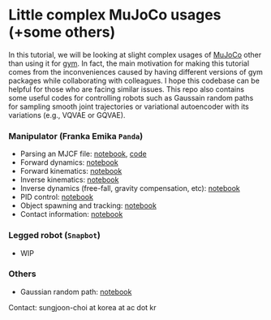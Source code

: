 # Little complex MuJoCo usages (+some others)
 In this tutorial, we will be looking at slight complex usages of [MuJoCo](https://mujoco.org/) other than using it for [gym](https://www.gymlibrary.dev/). In fact, the main motivation for making this tutorial comes from the inconveniences caused by having different versions of gym packages while collaborating with colleagues. I hope this codebase can be helpful for those who are facing similar issues. This repo also contains some useful codes for controlling robots such as Gaussain random paths for sampling smooth joint trajectories or variational autoencoder with its variations (e.g., VQVAE or GQVAE). 

### Manipulator (Franka Emika `Panda`)
- Parsing an MJCF file: [notebook](https://github.com/sjchoi86/little-complex-mujoco-usage/blob/main/code/demo_panda_00_parse.ipynb), [code](https://github.com/sjchoi86/little-complex-mujoco-usage/blob/main/code/mujoco_parser.py)
- Forward dynamics: [notebook](https://github.com/sjchoi86/little-complex-mujoco-usage/blob/main/code/demo_panda_01_fd.ipynb)
- Forward kinematics: [notebook](https://github.com/sjchoi86/little-complex-mujoco-usage/blob/main/code/demo_panda_02_fk.ipynb)
- Inverse kinematics: [notebook](https://github.com/sjchoi86/little-complex-mujoco-usage/blob/main/code/demo_panda_03_ik.ipynb)
- Inverse dynamics (free-fall, gravity compensation, etc): [notebook](https://github.com/sjchoi86/little-complex-mujoco-usage/blob/main/code/demo_panda_04_id.ipynb)
- PID control: [notebook](https://github.com/sjchoi86/little-complex-mujoco-usage/blob/main/code/demo_panda_05_pid.ipynb)
- Object spawning and tracking: [notebook](https://github.com/sjchoi86/little-complex-mujoco-usage/blob/main/code/demo_panda_06_objects.ipynb)
- Contact information: [notebook](https://github.com/sjchoi86/little-complex-mujoco-usage/blob/main/code/demo_panda_07_contact.ipynb)

### Legged robot (`Snapbot`)
- WIP

### Others
- Gaussian random path: [notebook](https://github.com/sjchoi86/little-complex-mujoco-usage/blob/main/code/demo_unit_01_grp.ipynb)

Contact: sungjoon-choi at korea at ac dot kr
